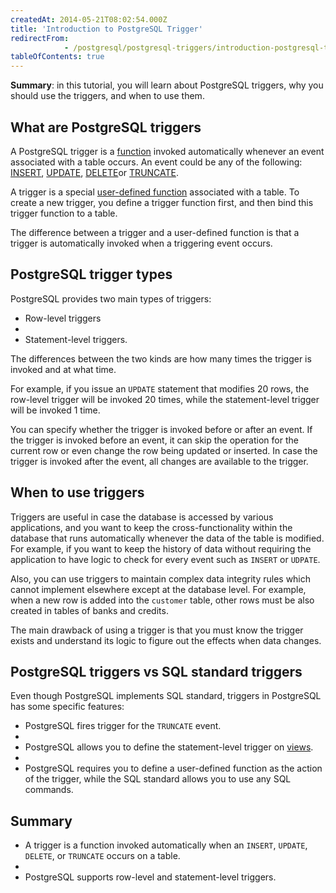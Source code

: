 ```yaml
---
createdAt: 2014-05-21T08:02:54.000Z
title: 'Introduction to PostgreSQL Trigger'
redirectFrom: 
            - /postgresql/postgresql-triggers/introduction-postgresql-trigger
tableOfContents: true
---
```



**Summary**: in this tutorial, you will learn about PostgreSQL triggers, why you should use the triggers, and when to use them.

## What are PostgreSQL triggers

A PostgreSQL trigger is a [function](/postgresql/postgresql-plpgsql/postgresql-create-function) invoked automatically whenever an event associated with a table occurs. An event could be any of the following: [INSERT](/postgresql/postgresql-insert), [UPDATE](/postgresql/postgresql-tutorial/postgresql-update), [DELETE](/postgresql/postgresql-tutorial/postgresql-delete)or [TRUNCATE](/postgresql/postgresql-tutorial/postgresql-truncate-table).

A trigger is a special [user-defined function](/postgresql/postgresql-stored-procedures) associated with a table. To create a new trigger, you define a trigger function first, and then bind this trigger function to a table.

The difference between a trigger and a user-defined function is that a trigger is automatically invoked when a triggering event occurs.

## PostgreSQL trigger types

PostgreSQL provides two main types of triggers:

- Row-level triggers
-
- Statement-level triggers.

The differences between the two kinds are how many times the trigger is invoked and at what time.

For example, if you issue an `UPDATE` statement that modifies 20 rows, the row-level trigger will be invoked 20 times, while the statement-level trigger will be invoked 1 time.

You can specify whether the trigger is invoked before or after an event. If the trigger is invoked before an event, it can skip the operation for the current row or even change the row being updated or inserted. In case the trigger is invoked after the event, all changes are available to the trigger.

## When to use triggers

Triggers are useful in case the database is accessed by various applications, and you want to keep the cross-functionality within the database that runs automatically whenever the data of the table is modified. For example, if you want to keep the history of data without requiring the application to have logic to check for every event such as `INSERT` or `UDPATE`.

Also, you can use triggers to maintain complex data integrity rules which cannot implement elsewhere except at the database level. For example, when a new row is added into the `customer` table, other rows must be also created in tables of banks and credits.

The main drawback of using a trigger is that you must know the trigger exists and understand its logic to figure out the effects when data changes.

## PostgreSQL triggers vs SQL standard triggers

Even though PostgreSQL implements SQL standard, triggers in PostgreSQL has some specific features:

- PostgreSQL fires trigger for the `TRUNCATE` event.
-
- PostgreSQL allows you to define the statement-level trigger on [views](/postgresql/postgresql-views).
-
- PostgreSQL requires you to define a user-defined function as the action of the trigger, while the SQL standard allows you to use any SQL commands.

## Summary

- A trigger is a function invoked automatically when an `INSERT`, `UPDATE`, `DELETE`, or `TRUNCATE` occurs on a table.
-
- PostgreSQL supports row-level and statement-level triggers.
